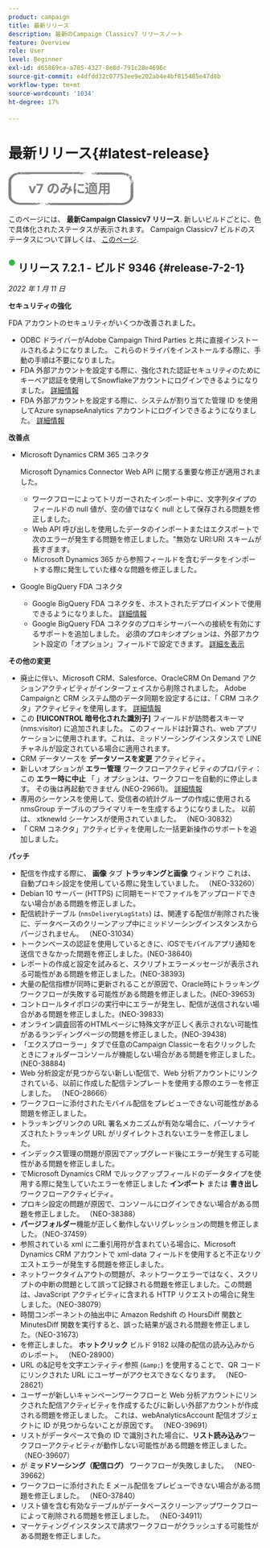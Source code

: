 ```yaml
---
product: campaign
title: 最新リリース
description: 最新のCampaign Classicv7 リリースノート
feature: Overview
role: User
level: Beginner
exl-id: d65869ca-a785-4327-8e8d-791c28e4696c
source-git-commit: e4dfdd32c07753ee9e202ab4e4bf815485e47d8b
workflow-type: tm+mt
source-wordcount: '1034'
ht-degree: 17%

---
```


# 最新リリース{#latest-release}

![](../../assets/v7-only.svg)

このページには、 **最新Campaign Classicv7 リリース**. 新しいビルドごとに、色で具体化されたステータスが表示されます。 Campaign Classicv7 ビルドのステータスについて詳しくは、 [このページ](rn-overview.md).

## ![](assets/do-not-localize/green_2.png) リリース 7.2.1 - ビルド 9346 {#release-7-2-1}

_2022 年 1 月 11 日_

**セキュリティの強化**

FDA アカウントのセキュリティがいくつか改善されました。

* ODBC ドライバーがAdobe Campaign Third Parties と共に直接インストールされるようになりました。 これらのドライバをインストールする際に、手動の手順は不要になりました。
* FDA 外部アカウントを設定する際に、強化された認証セキュリティのためにキーペア認証を使用してSnowflakeアカウントにログインできるようになりました。 [詳細情報](../../installation/using/configure-fda-snowflake.md)
* FDA 外部アカウントを設定する際に、システムが割り当てた管理 ID を使用してAzure synapseAnalytics アカウントにログインできるようになりました。 [詳細情報](../../installation/using/configure-fda-synapse.md#azure-external)


**改善点**

* Microsoft Dynamics CRM 365 コネクタ

   Microsoft Dynamics Connector Web API に関する重要な修正が適用されました。

   * ワークフローによってトリガーされたインポート中に、文字列タイプのフィールドの null 値が、空の値ではなく null として保存される問題を修正しました。
   * Web API 呼び出しを使用したデータのインポートまたはエクスポートで次のエラーが発生する問題を修正しました。&quot;無効な URI:URI スキームが長すぎます。
   * Microsoft Dynamics 365 から参照フィールドを含むデータをインポートする際に発生していた様々な問題を修正しました。

* Google BigQuery FDA コネクタ

   * Google BigQuery FDA コネクタを、ホストされたデプロイメントで使用できるようになりました。 [詳細情報](../../installation/using/configure-fda-google-big-query.md)
   * Google BigQuery FDA コネクタのプロキシサーバーへの接続を有効にするサポートを追加しました。 必須のプロキシオプションは、外部アカウント設定の「オプション」フィールドで設定できます。 [詳細を表示](../../installation/using/configure-fda-google-big-query.md#google-external)

**その他の変更**

* 廃止に伴い、Microsoft CRM、Salesforce、OracleCRM On Demand アクションアクティビティがインターフェイスから削除されました。 Adobe Campaignと CRM システム間のデータ同期を設定するには、「 CRM コネクタ」アクティビティを使用します。 [詳細情報](../../workflow/using/crm-connector.md)
* この **[!UICONTROL 暗号化された識別子]** フィールドが訪問者スキーマ (nms:visitor) に追加されました。 このフィールドは計算され、web アプリケーションに使用されます。これは、ミッドソーシングインスタンスで LINE チャネルが設定されている場合に適用されます。
* CRM データソースを **データソースを変更** アクティビティ。
* 新しいオプションが **エラー管理** ワークフローアクティビティのプロパティ：この **エラー時に中止** 「 」オプションは、ワークフローを自動的に停止します。 その後は再起動できません (NEO-29661)。 [詳細情報](../../workflow/using/advanced-parameters.md#in-case-of-errors)
* 専用のシーケンスを使用して、受信者の統計グループの作成に使用される nmsGroup テーブルのプライマリキーを生成するようになりました。 以前は、 xtknewId シーケンスが使用されていました。 （NEO-30832）
* 「 CRM コネクタ」アクティビティを使用した一括更新操作のサポートを追加しました。

**パッチ**

* 配信を作成する際に、 **画像** タブ **トラッキングと画像** ウィンドウ これは、自動プロキシ設定を使用している際に発生していました。 （NEO-33260）
* Debian 10 サーバー (HTTPS) に同期モードでファイルをアップロードできない場合がある問題を修正しました。
* 配信統計テーブル (`nmsDeliveryLogStats`) は、関連する配信が削除された後に、データベースのクリーンアップ中にミッドソーシングインスタンスからパージされません。 （NEO-31034）
* トークンベースの認証を使用しているときに、iOSでモバイルアプリ通知を送信できなかった問題を修正しました。(NEO-38640)
* レポートの作成と設定を試みると、スクリプトエラーメッセージが表示される可能性がある問題を修正しました。(NEO-38393)
* 大量の配信指標が同時に更新されることが原因で、Oracle時にトラッキングワークフローが失敗する可能性がある問題を修正しました。(NEO-39653)
* コントロールタイポロジの実行中にエラーが発生し、配信が送信されない場合がある問題を修正しました。(NEO-39833)
* オンライン調査回答のHTMLページに特殊文字が正しく表示されない可能性があるランディングページの問題を修正しました。(NEO-39438)
* 「エクスプローラー」タブで任意のCampaign Classicーを右クリックしたときにフォルダーコンソールが機能しない場合がある問題を修正しました。(NEO-38884)
* Web 分析設定が見つからない新しい配信で、Web 分析アカウントにリンクされている、以前に作成した配信テンプレートを使用する際のエラーを修正しました。 （NEO-28666）
* ワークフローに添付されたモバイル配信をプレビューできない可能性がある問題を修正しました。
* トラッキングリンクの URL 署名メカニズムが有効な場合に、パーソナライズされたトラッキング URL がリダイレクトされないエラーを修正しました。
* インデックス管理の問題が原因でアップグレード後にエラーが発生する可能性がある問題を修正しました。
* でMicrosoft Dynamics CRM でルックアップフィールドのデータタイプを使用する際に発生していたエラーを修正しました **インポート** または **書き出し** ワークフローアクティビティ。
* プロキシ設定の問題が原因で、コンソールにログインできない場合がある問題を修正しました。 （NEO-38388）
* **パージフォルダー**&#x200B;機能が正しく動作しないリグレッションの問題を修正しました。（NEO-37459）
* 参照されている xml に二重引用符が含まれている場合に、Microsoft Dynamics CRM アカウントで xml-data フィールドを使用すると不正なリクエストエラーが発生する問題を修正しました。
* ネットワークタイムアウトの問題が、ネットワークエラーではなく、スクリプトの中断の問題として誤って記録される問題を修正しました。この問題は、JavaScript アクティビティに含まれる HTTP リクエストの場合に発生しました。（NEO-38079）
* 時間コンポーネントの抽出中に Amazon Redshift の HoursDiff 関数と MinutesDiff 関数を実行すると、誤った結果が返される問題を修正しました。（NEO-31673）
* を修正しました。 **ホットクリック** ビルド 9182 以降の配信の読み込みからのレポート。 （NEO-28900）
* URL の&amp;記号を文字エンティティ参照 (`&amp;`) を使用することで、QR コードにリンクされた URL にユーザーがアクセスできなくなります。 （NEO-28621）
* ユーザーが新しいキャンペーンワークフローと Web 分析アカウントにリンクされた配信アクティビティを作成するたびに新しい外部アカウントが作成される問題を修正しました。 これは、webAnalyticsAccount 配信オブジェクトに ID が見つからないことが原因です。 （NEO-39691）
* リストがデータベースで負の ID で識別された場合に、**リスト読み込み**&#x200B;ワークフローアクティビティが動作しない可能性がある問題を修正しました。（NEO-39607）
* が **ミッドソーシング（配信ログ）** ワークフローが失敗しました。 （NEO-39662）
* ワークフローに添付された E メール配信をプレビューできない場合がある問題を修正しました。 （NEO-37840）
* リスト値を含む有効なテーブルがデータベースクリーンアップワークフローによって削除される問題を修正しました。 （NEO-34911）
* マーケティングインスタンスで請求ワークフローがクラッシュする可能性がある問題を修正しました。
